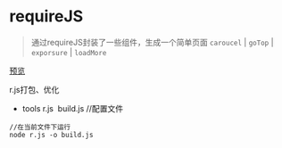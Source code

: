 # requireJS
> 通过requireJS封装了一些组件，生成一个简单页面
`caroucel` | `goTop` | `exporsure` | `loadMore`  

[预览](https://yongheng2016.github.io/requireJS/)

r.js打包、优化
+ tools
  r.js
  build.js  //配置文件
```
//在当前文件下运行
node r.js -o build.js

```

